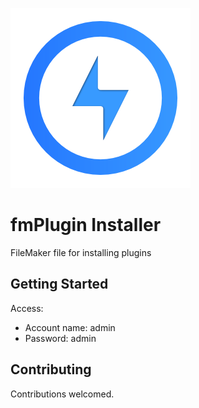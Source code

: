 ![Logo](fmPluginInstallerLogo.png "Logo")

# fmPlugin Installer

FileMaker file for installing plugins

## Getting Started

Access:

* Account name: admin
* Password: admin



## Contributing

Contributions welcomed.

